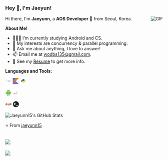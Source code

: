 
<h3 title="hehehe"> Hey 👋, I'm Jaeyun!</h3>

Hi there, I'm **Jaeyunn**, a **AOS Developer** 🚀 from Seoul, Korea.
  <img align="right" alt="GIF" src="https://i.pinimg.com/originals/e4/26/70/e426702edf874b181aced1e2fa5c6cde.gif" />

**About Me!**

- 👨🏽‍💻 I’m currently studying Android and CS.
- 🤔 My interests are concurrency & parallel programming.
- 💬 Ask me about anything, I love to answer!
- 📫 Email me at [wodbs135@gmail.com](mailto:wodbs135@gmail.com).
- 📝 See my [Resume](https://www.notion.so/ca54de7d329d4b7ba5dcce3875f20105) to get more info.


**Languages and Tools:**  


<code><img height="20" src="https://raw.githubusercontent.com/github/explore/80688e429a7d4ef2fca1e82350fe8e3517d3494d/topics/java/java.png"></code>
<code><img height="20" src="https://raw.githubusercontent.com/github/explore/80688e429a7d4ef2fca1e82350fe8e3517d3494d/topics/kotlin/kotlin.png"></code>
<code><img height="20" src="https://raw.githubusercontent.com/github/explore/80688e429a7d4ef2fca1e82350fe8e3517d3494d/topics/python/python.png"></code>

<code><img height="20" src="https://raw.githubusercontent.com/github/explore/80688e429a7d4ef2fca1e82350fe8e3517d3494d/topics/android/android.png"></code>
<code><img height="20" src="https://raw.githubusercontent.com/github/explore/80688e429a7d4ef2fca1e82350fe8e3517d3494d/topics/mysql/mysql.png"></code>

<code><img height="20" src="https://raw.githubusercontent.com/github/explore/80688e429a7d4ef2fca1e82350fe8e3517d3494d/topics/git/git.png"></code>
<code><img height="20" src="https://raw.githubusercontent.com/github/explore/80688e429a7d4ef2fca1e82350fe8e3517d3494d/topics/terminal/terminal.png"></code>

<img src="https://github-readme-stats.vercel.app/api?username=jaeyunn15&show_icons=true&hide_border=true&count_private=true&theme=shades-of-purple&icon_color=fad000" alt="Jaeyunn15's GitHub Stats">

⭐️ From [jaeyunn15](https://github.com/jaeyunn15)


<br> <img src="https://komarev.com/ghpvc/?username=jaeyunn15&color=blueviolet"> <br/>
<br> <img src="https://hits.seeyoufarm.com/api/count/incr/badge.svg?url=https%3A%2F%2Fgithub.com%2Fjaeyunn15%2Fhit-counter&count_bg=%23EFA711&title_bg=%236C08D9&icon=&icon_color=%23131313&title=hits&edge_flat=false"> <br />
